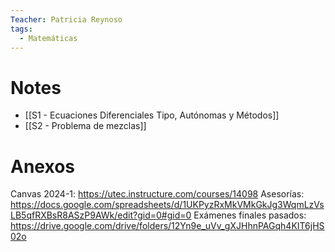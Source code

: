 ```yaml
---
Teacher: Patricia Reynoso
tags:
  - Matemáticas
---
```

# Notes
- [[S1 - Ecuaciones Diferenciales Tipo, Autónomas y Métodos]]
- [[S2 - Problema de mezclas]]
# Anexos
Canvas 2024-1: https://utec.instructure.com/courses/14098
Asesorías: https://docs.google.com/spreadsheets/d/1UKPyzRxMkVMkGkJg3WqmLzVsLB5qfRXBsR8ASzP9AWk/edit?gid=0#gid=0
Exámenes finales pasados: https://drive.google.com/drive/folders/12Yn9e_uVv_gXJHhnPAGqh4KIT6jHS02o
